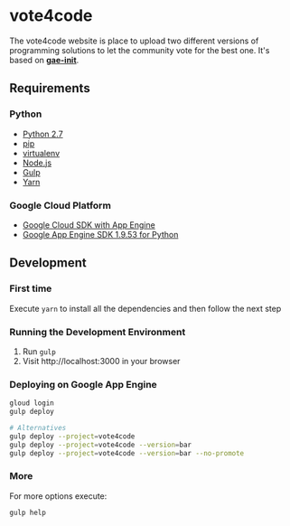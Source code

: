# vote4code

The vote4code website is place to upload two different versions of programming solutions to let the community vote for the best one. It's based on [**gae-init**](https://gae-init.appspot.com).

## Requirements

### Python
- [Python 2.7](https://www.python.org/downloads/)
- [pip](http://docs.gae-init.appspot.com/requirement/#pip)
- [virtualenv](http://docs.gae-init.appspot.com/requirement/#virtualenv)
- [Node.js](https://nodejs.org/en/)
- [Gulp](http://gulpjs.com/)
- [Yarn](https://yarnpkg.com/en/)

### Google Cloud Platform
- [Google Cloud SDK with App Engine](http://docs.gae-init.appspot.com/requirement/#gcloud)
- [Google App Engine SDK 1.9.53 for Python](https://cloud.google.com/appengine/docs/standard/python/download)

## Development

### First time

Execute `yarn` to install all the dependencies and then follow the next step

### Running the Development Environment

1. Run `gulp`
2. Visit http://localhost:3000 in your browser

### Deploying on Google App Engine

```bash
gloud login
gulp deploy

# Alternatives
gulp deploy --project=vote4code
gulp deploy --project=vote4code --version=bar
gulp deploy --project=vote4code --version=bar --no-promote
```

### More

For more options execute:

```bash
gulp help
```
